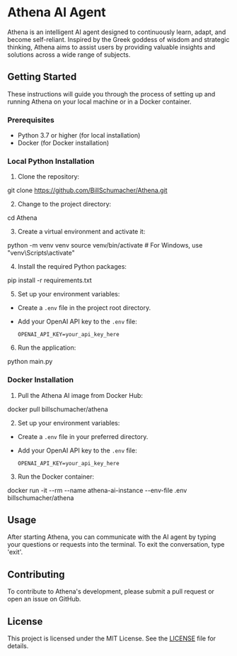 # Athena AI Agent

Athena is an intelligent AI agent designed to continuously learn, adapt, and become self-reliant. Inspired by the Greek goddess of wisdom and strategic thinking, Athena aims to assist users by providing valuable insights and solutions across a wide range of subjects.

## Getting Started

These instructions will guide you through the process of setting up and running Athena on your local machine or in a Docker container.

### Prerequisites

- Python 3.7 or higher (for local installation)
- Docker (for Docker installation)

### Local Python Installation

1. Clone the repository:

git clone https://github.com/BillSchumacher/Athena.git

2. Change to the project directory:

cd Athena

3. Create a virtual environment and activate it:

python -m venv venv
source venv/bin/activate # For Windows, use "venv\Scripts\activate"

4. Install the required Python packages:

pip install -r requirements.txt

5. Set up your environment variables:

- Create a `.env` file in the project root directory.
- Add your OpenAI API key to the `.env` file:

  ```
  OPENAI_API_KEY=your_api_key_here
  ```

6. Run the application:

python main.py

### Docker Installation

1. Pull the Athena AI image from Docker Hub:

docker pull billschumacher/athena

2. Set up your environment variables:

- Create a `.env` file in your preferred directory.
- Add your OpenAI API key to the `.env` file:

  ```
  OPENAI_API_KEY=your_api_key_here
  ```

3. Run the Docker container:

docker run -it --rm --name athena-ai-instance --env-file .env billschumacher/athena

## Usage

After starting Athena, you can communicate with the AI agent by typing your questions or requests into the terminal. To exit the conversation, type 'exit'.

## Contributing

To contribute to Athena's development, please submit a pull request or open an issue on GitHub.

## License

This project is licensed under the MIT License. See the [LICENSE](LICENSE) file for details.
